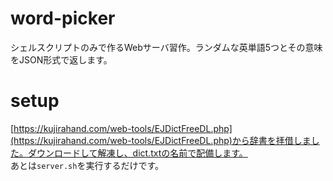# word-picker
シェルスクリプトのみで作るWebサーバ習作。ランダムな英単語5つとその意味をJSON形式で返します。

# setup
[https://kujirahand.com/web-tools/EJDictFreeDL.php](https://kujirahand.com/web-tools/EJDictFreeDL.php)から辞書を拝借しました。ダウンロードして解凍し、dict.txtの名前で配備します。  
あとは`server.sh`を実行するだけです。
